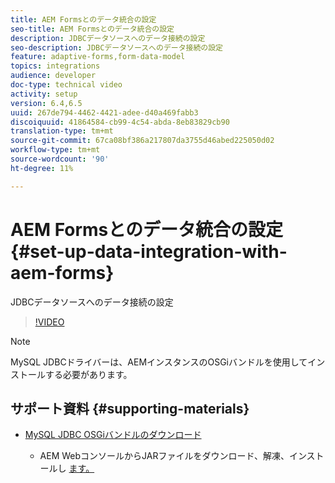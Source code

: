 ```yaml
---
title: AEM Formsとのデータ統合の設定
seo-title: AEM Formsとのデータ統合の設定
description: JDBCデータソースへのデータ接続の設定
seo-description: JDBCデータソースへのデータ接続の設定
feature: adaptive-forms,form-data-model
topics: integrations
audience: developer
doc-type: technical video
activity: setup
version: 6.4,6.5
uuid: 267de794-4462-4421-adee-d40a469fabb3
discoiquuid: 41864584-cb99-4c54-abda-8eb83829cb90
translation-type: tm+mt
source-git-commit: 67ca08bf386a217807da3755d46abed225050d02
workflow-type: tm+mt
source-wordcount: '90'
ht-degree: 11%

---
```



# AEM Formsとのデータ統合の設定 {#set-up-data-integration-with-aem-forms}

JDBCデータソースへのデータ接続の設定

>[!VIDEO](https://video.tv.adobe.com/v/17724/?quality=9&learn=on)

>[!NOTE]
>
>MySQL JDBCドライバーは、AEMインスタンスのOSGiバンドルを使用してインストールする必要があります。

## サポート資料 {#supporting-materials}

* [MySQL JDBC OSGiバンドルのダウンロード](https://dev.mysql.com/downloads/connector/j/)

   * AEM WebコンソールからJARファイルをダウンロード、解凍、インストールし [ます。](http://localhost:4502/system/console/bundles)


